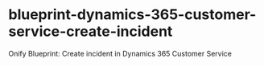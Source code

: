 # blueprint-dynamics-365-customer-service-create-incident
Onify Blueprint: Create incident in Dynamics 365 Customer Service
